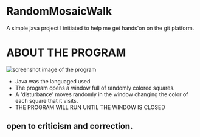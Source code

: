 # RandomMosaicWalk
A simple java project I initiated to help me get hands'on on the git platform.

# ABOUT THE PROGRAM
  ![ screenshot image of the program](http://trendymosaic.com/Trendy-Mosaic-ScreenShots/TrendyMosaic-SC-Blend-3.jpg)
  - Java was the languaged used
  - The program opens a window full of randomly colored squares.
  - A 'disturbance' moves randomly in the window changing the color of each square that it visits.
  - THE PROGRAM WILL RUN UNTIL THE WINDOW IS CLOSED
 
 ## open to criticism and correction.
